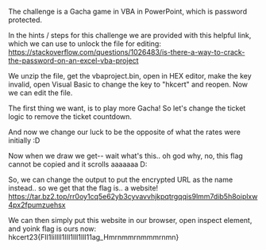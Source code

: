 The challenge is a Gacha game in VBA in PowerPoint, which is password protected.

In the hints / steps for this challenge we are provided with this helpful link, which we can use to unlock the file for editing:
https://stackoverflow.com/questions/1026483/is-there-a-way-to-crack-the-password-on-an-excel-vba-project

We unzip the file, get the vbaproject.bin, open in HEX editor, make the key invalid, open Visual Basic to change the key to "hkcert" and reopen. Now we can edit the file.

The first thing we want, is to play more Gacha! So let's change the ticket logic to remove the ticket countdown.

And now we change our luck to be the opposite of what the rates were initially :D

Now when we draw we get-- wait what's this.. oh god why, no, this flag cannot be copied and it scrolls aaaaaaa D:

So, we can change the output to put the encrypted URL as the name instead.. so we get that the flag is.. a website!
https://tar.bz2.top/rr0oy1cq5e62yb3cyvavvhjkpqtrgqqis9lmm7dib5h8oiplxw4px2fpumzuehsx

We can then simply put this website in our browser, open inspect element, and yoink flag is ours now:
hkcert23{FIl1liIIlI1III1lll1IlI11ag_Hmrnmmrnmmmrnmn}
